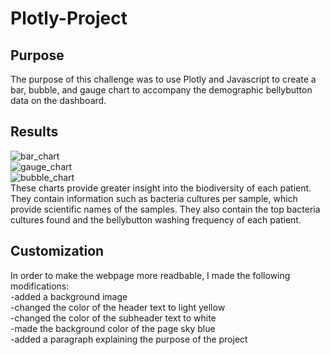 # Plotly-Project
## Purpose
The purpose of this challenge was to use Plotly and Javascript to create a bar, bubble, and gauge chart to accompany the 
demographic bellybutton data on the dashboard.
## Results
![bar_chart](https://user-images.githubusercontent.com/87148177/138957433-97378d7b-2277-446a-ae39-df1caa2a4bcb.png)\
![gauge_chart](https://user-images.githubusercontent.com/87148177/138957454-61fc04f5-1fa5-4a63-b4fa-a18612f7a3eb.png)\
![bubble_chart](https://user-images.githubusercontent.com/87148177/138957468-8f2d0736-b336-4b3b-8436-d540605fedf5.png)\
These charts provide greater insight into the biodiversity of each patient. They contain information such as bacteria cultures per sample, 
which provide scientific names of the samples. They also contain the top bacteria cultures found and the bellybutton washing frequency of each patient.

## Customization
In order to make the webpage more readbable, I made the following modifications:\
-added a background image\
-changed the color of the header text to light yellow\
-changed the color of the subheader text to white\
-made the background color of the page sky blue\
-added a paragraph explaining the purpose of the project
